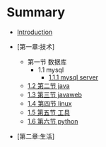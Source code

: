 # Summary

* [Introduction](README.md)

* [第一章:技术]
  * 第一节 数据库 
    * 1.1 mysql
      * [1.1.1 mysql server](01.md)
  * [1.2 第二节 java](01.md) 
  * [1.3 第三节 javaweb](01.md)
  * [1.4 第四节 linux](01.md)
  * [1.5 第五节 工具](01.md)
  * [1.6 第六节 python](01.md)
* [第二章:生活]